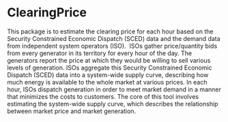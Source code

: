 # ClearingPrice
This package is to estimate the clearing price for each hour based on the Security Constrained Economic Dispatch (SCED) data and the demand data from independent system operators (ISO).  ISOs gather price/quantity bids from every generator in its territory for every hour of the day. The generators report the price at which they would be willing to sell various levels of generation. ISOs aggregate this Security Constrained Economic Dispatch (SCED) data into a system-wide supply curve, describing how much energy is available to the whole market at various prices. In each hour, ISOs dispatch generation in order to meet market demand in a manner that minimizes the costs to customers. The core of this tool involves estimating the system-wide supply curve, which describes the relationship between market price and market generation.
